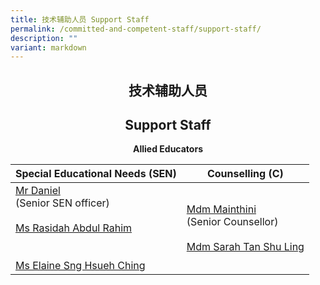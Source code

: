 ```yaml
---
title: 技术辅助人员 Support Staff
permalink: /committed-and-competent-staff/support-staff/
description: ""
variant: markdown
---
```

## <center>技术辅助人员</center>
## <center>Support Staff</center>

**<center>Allied Educators</center>**

<table>
<thead>
    <tr><th>Special Educational Needs (SEN)</th>
    <th>Counselling (C)</th>
  </tr>
</thead>
<tbody>
    <tr><td><a href="mailto:daniel_a@moe.edu.sg">Mr Daniel</a><br> (Senior SEN officer)<br><br><a href="mailto:rasidah_abdul_rahim@moe.edu.sg">Ms Rasidah Abdul Rahim</a><br><br><br><a href="mailto:sng_hsueh_ching@moe.edu.sg">Ms Elaine Sng Hsueh Ching</a></td>
    <td><a href="mailto:mainthini_m_harivalagan@moe.edu.sg">Mdm Mainthini</a><br> (Senior Counsellor)<br><br><a href="mailto:sarah_tan_shu_ling@moe.edu.sg">Mdm Sarah Tan Shu Ling</a> <br></td>
  </tr>
</tbody>

</table>